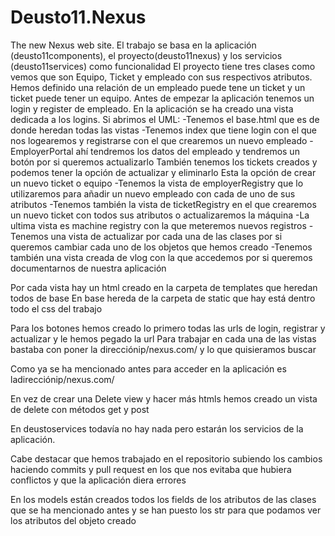 # Deusto11.Nexus
The new Nexus web site.
El trabajo se basa en la aplicación (deusto11components), el proyecto(deusto11nexus)  y los servicios (deusto11services) como funcionalidad
El proyecto tiene tres clases como vemos que son Equipo, Ticket y empleado con sus respectivos atributos.
Hemos definido una relación de un empleado puede tene un ticket y un ticket puede tener un equipo.
Antes de empezar la aplicación tenemos un login y register de empleado. En la aplicación se ha creado una vista dedicada a los logins.
Si abrimos el UML:
-Tenemos el base.html que es de donde heredan todas las vistas
-Tenemos index que tiene login con el que nos logearemos y registrarse con el que crearemos un nuevo empleado
-EmployerPortal ahí tendremos los datos del empleado y tendremos un botón por si queremos actualizarlo
También tenemos los tickets creados y podemos tener la opción de actualizar y eliminarlo
Esta la opción de crear un nuevo ticket o equipo
-Tenemos la vista de employerRegistry que lo utilizaremos para añadir un nuevo empleado con cada de uno de sus atributos
-Tenemos también la vista de ticketRegistry en el que crearemos un nuevo ticket con todos sus atributos o actualizaremos la máquina
-La ultima vista es machine registry con la que meteremos nuevos registros
-Tenemos una vista de actualizar por cada una de las clases por si queremos cambiar cada uno de los objetos que hemos creado
-Tenemos también una vista creada de vlog con la que accedemos por si queremos documentarnos de nuestra aplicación

Por cada vista hay un html creado en la carpeta de templates que heredan todos de base 
En base hereda de la carpeta de static que hay está dentro todo el css del trabajo

Para los botones hemos creado lo primero todas las urls de login, registrar y actualizar y le hemos pegado la url
Para trabajar en cada una de las vistas bastaba con poner la direcciónip/nexus.com/ y lo que quisieramos buscar

Como ya se ha mencionado antes para acceder en la aplicación es ladirecciónip/nexus.com/

En vez de crear una Delete view y hacer más htmls hemos creado un vista de delete con métodos get y post

En deustoservices todavía no hay nada pero estarán los servicios de la aplicación.

Cabe destacar que hemos trabajado en el repositorio subiendo los cambios haciendo commits y pull request en los que nos evitaba que hubiera conflictos y que la aplicación diera errores 

En los models están creados todos los fields de los atributos de las clases que se ha mencionado antes y se han puesto los str para que podamos ver los atributos del objeto creado
